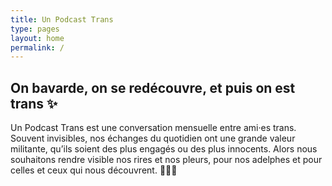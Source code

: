 ```yaml
---
title: Un Podcast Trans
type: pages
layout: home
permalink: /
---
```

## On bavarde, on se redécouvre, et puis on est trans ✨
Un Podcast Trans est une conversation mensuelle entre ami·es trans. Souvent invisibles, nos échanges du quotidien ont une grande valeur militante, qu’ils soient des plus engagés ou des plus innocents. Alors nous souhaitons rendre visible nos rires et nos pleurs, pour nos adelphes et pour celles et ceux qui nous découvrent. 💜🏳️‍⚧️
